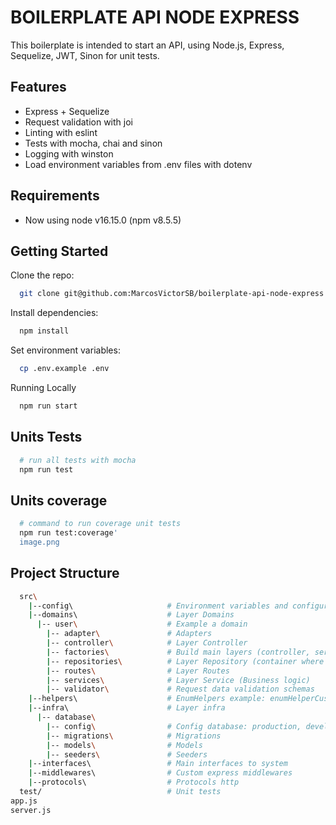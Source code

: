 
# BOILERPLATE API NODE EXPRESS
This boilerplate is intended to start an API, using Node.js, Express, Sequelize, JWT, Sinon for unit tests.

## Features

- Express + Sequelize
- Request validation with joi
- Linting with eslint
- Tests with mocha, chai and sinon
- Logging with winston
- Load environment variables from .env files with dotenv

## Requirements
- Now using node v16.15.0 (npm v8.5.5)
## Getting Started

Clone the repo:

```bash
  git clone git@github.com:MarcosVictorSB/boilerplate-api-node-express.git
```
Install dependencies:

```bash
  npm install
```

Set environment variables:

```bash
  cp .env.example .env
```

Running Locally
```bash
  npm run start
```


## Units Tests
```bash
  # run all tests with mocha
  npm run test
```

## Units coverage
```bash
  # command to run coverage unit tests
  npm run test:coverage'
  image.png
```




## Project Structure
```bash
  src\
    |--config\                     # Environment variables and configuration related things
    |--domains\                    # Layer Domains
      |-- user\                    # Example a domain
        |-- adapter\               # Adapters
        |-- controller\            # Layer Controller
        |-- factories\             # Build main layers (controller, service and repository)
        |-- repositories\          # Layer Repository (container where something is deposited or stored)
        |-- routes\                # Layer Routes
        |-- services\              # Layer Service (Business logic)
        |-- validator\             # Request data validation schemas
    |--helpers\                    # EnumHelpers example: enumHelperCustomer, enumHelperAuthentication 
    |--infra\                      # Layer infra
      |-- database\                   
        |-- config\                # Config database: production, development
        |-- migrations\            # Migrations
        |-- models\                # Models
        |-- seeders\               # Seeders
    |--interfaces\                 # Main interfaces to system
    |--middlewares\                # Custom express middlewares    
    |--protocols\                  # Protocols http
  test/                            # Unit tests
app.js          
server.js        

```